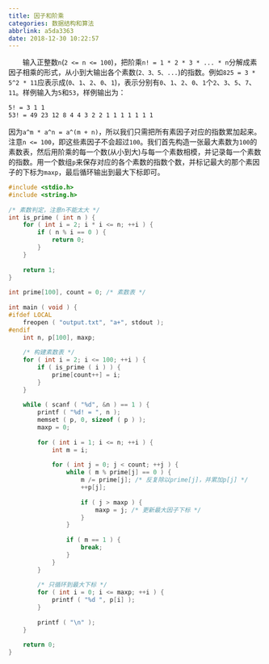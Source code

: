 ```yaml
---
title: 因子和阶乘
categories: 数据结构和算法
abbrlink: a5da3363
date: 2018-12-30 10:22:57
---
```

&emsp;&emsp;输入正整数`n`(`2 <= n <= 100`)，把阶乘`n! = 1 * 2 * 3 * ... * n`分解成素因子相乘的形式，从小到大输出各个素数(`2、3、5、...`)的指数。例如`825 = 3 * 5^2 * 11`应表示成(`0`、`1`、`2`、`0`、`1`)，表示分别有`0`、`1`、`2`、`0`、`1`个`2`、`3`、`5`、`7`、`11`。样例输入为`5`和`53`，样例输出为：<!--more-->

``` bash
5! = 3 1 1
53! = 49 23 12 8 4 4 3 2 2 1 1 1 1 1 1 1
```

因为`a^m * a^n = a^(m + n)`，所以我们只需把所有素因子对应的指数累加起来。注意`n <= 100`，即这些素因子不会超过`100`。我们首先构造一张最大素数为`100`的素数表，然后用阶乘的每一个数(从小到大)与每一个素数相模，并记录每一个素数的指数。用一个数组`p`来保存对应的各个素数的指数个数，并标记最大的那个素因子的下标为`maxp`，最后循环输出到最大下标即可。

``` cpp
#include <stdio.h>
#include <string.h>
​
/* 素数判定，注意n不能太大 */
int is_prime ( int n ) {
    for ( int i = 2; i * i <= n; ++i ) {
        if ( n % i == 0 ) {
            return 0;
        }
    }
​
    return 1;
}
​
int prime[100], count = 0; /* 素数表 */
​
int main ( void ) {
#ifdef LOCAL
    freopen ( "output.txt", "a+", stdout );
#endif
    int n, p[100], maxp;
​
    /* 构建素数表 */
    for ( int i = 2; i <= 100; ++i ) {
        if ( is_prime ( i ) ) {
            prime[count++] = i;
        }
    }
​
    while ( scanf ( "%d", &n ) == 1 ) {
        printf ( "%d! = ", n );
        memset ( p, 0, sizeof ( p ) );
        maxp = 0;
​
        for ( int i = 1; i <= n; ++i ) {
            int m = i;
​
            for ( int j = 0; j < count; ++j ) {
                while ( m % prime[j] == 0 ) {
                    m /= prime[j]; /* 反复除以prime[j]，并累加p[j] */
                    ++p[j];
​
                    if ( j > maxp ) {
                        maxp = j; /* 更新最大因子下标 */
                    }
                }
​
                if ( m == 1 ) {
                    break;
                }
            }
        }
​
        /* 只循环到最大下标 */
        for ( int i = 0; i <= maxp; ++i ) {
            printf ( "%d ", p[i] );
        }
​
        printf ( "\n" );
    }
​
    return 0;
}
```
